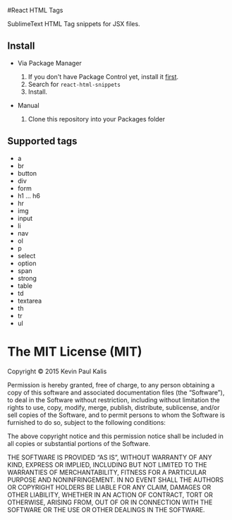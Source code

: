 #React HTML Tags

SublimeText HTML Tag snippets for JSX files.

## Install
- Via Package Manager
    1. If you don't have Package Control yet, install it [first](https://packagecontrol.io/installation).
    2. Search for `react-html-snippets`
    3. Install.

- Manual
    1. Clone this repository into your Packages folder

## Supported tags
- a
- br
- button
- div
- form
- h1 ... h6
- hr
- img
- input
- li
- nav
- ol
- p
- select
- option
- span
- strong
- table
- td
- textarea
- th
- tr
- ul

The MIT License (MIT)
=====================

Copyright © 2015 Kevin Paul Kalis

Permission is hereby granted, free of charge, to any person
obtaining a copy of this software and associated documentation
files (the “Software”), to deal in the Software without
restriction, including without limitation the rights to use,
copy, modify, merge, publish, distribute, sublicense, and/or sell
copies of the Software, and to permit persons to whom the
Software is furnished to do so, subject to the following
conditions:

The above copyright notice and this permission notice shall be
included in all copies or substantial portions of the Software.

THE SOFTWARE IS PROVIDED “AS IS”, WITHOUT WARRANTY OF ANY KIND,
EXPRESS OR IMPLIED, INCLUDING BUT NOT LIMITED TO THE WARRANTIES
OF MERCHANTABILITY, FITNESS FOR A PARTICULAR PURPOSE AND
NONINFRINGEMENT. IN NO EVENT SHALL THE AUTHORS OR COPYRIGHT
HOLDERS BE LIABLE FOR ANY CLAIM, DAMAGES OR OTHER LIABILITY,
WHETHER IN AN ACTION OF CONTRACT, TORT OR OTHERWISE, ARISING
FROM, OUT OF OR IN CONNECTION WITH THE SOFTWARE OR THE USE OR
OTHER DEALINGS IN THE SOFTWARE.

